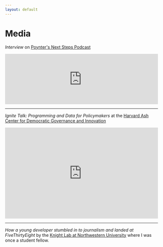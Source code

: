 ```yaml
---
layout: default
---
```


# Media

_Interview_ on [Poynter's Next Steps Podcast](https://www.poynter.org/news/how-amazon-software-engineer-became-data-journalist-fivethirtyeight)
<iframe width="100%" height="166" scrolling="no" frameborder="no" src="https://w.soundcloud.com/player/?url=https%3A//api.soundcloud.com/tracks/343885364&amp;color=%23ff5500&amp;auto_play=false&amp;hide_related=false&amp;show_comments=true&amp;show_user=true&amp;show_reposts=false&amp;show_teaser=true"></iframe>

<hr>

_Ignite Talk: Programming and Data for Policymakers_ at the [Harvard Ash Center for Democratic Governance and Innovation](https://ash.harvard.edu/news/technology-and-democracy-fellows-ignite-civic-tech-discussion)
<iframe width="100%" height="300px" src="https://www.youtube.com/embed/6bZqDAo6y9Y" frameborder="0" gesture="media" allow="encrypted-media" allowfullscreen></iframe>

<hr>

_How a young developer stumbled in to journalism and landed at FiveThirtyEight_ by the [Knight Lab at Northwestern University](https://knightlab.northwestern.edu/2014/04/08/how-a-young-developer-stumbled-in-to-journalism-and-then-landed-at-fivethirtyeight/) where I was once a student fellow.
